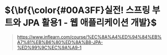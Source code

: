 # ${\bf{\color{#00A3FF}실전! 스프링 부트와 JPA 활용1 - 웹 애플리케이션 개발}$
>https://www.inflearn.com/course/%EC%8A%A4%ED%94%84%EB%A7%81%EB%B6%80%ED%8A%B8-JPA-%ED%99%9C%EC%9A%A9-1

